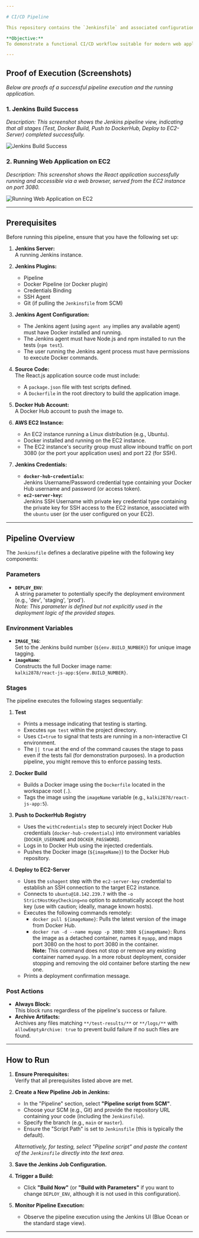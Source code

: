 ```yaml
---

# CI/CD Pipeline

This repository contains the `Jenkinsfile` and associated configuration for a Continuous Integration and Continuous Deployment (CI/CD) pipeline. The pipeline automates the process of testing a React.js application, building a Docker image, pushing it to Docker Hub, and deploying it to an AWS EC2 instance.

**Objective:**  
To demonstrate a functional CI/CD workflow suitable for modern web application development and deployment.

---
```


## Proof of Execution (Screenshots)

*Below are proofs of a successful pipeline execution and the running application.*

### 1. Jenkins Build Success

*Description: This screenshot shows the Jenkins pipeline view, indicating that all stages (Test, Docker Build, Push to DockerHub, Deploy to EC2-Server) completed successfully.*

![Jenkins Build Success](screenshots/jenkins_success_screenshot.png)

### 2. Running Web Application on EC2

*Description: This screenshot shows the React application successfully running and accessible via a web browser, served from the EC2 instance on port 3080.*

![Running Web Application on EC2](screenshots/webapp_running_screenshot.png)

---

## Prerequisites

Before running this pipeline, ensure that you have the following set up:

1. **Jenkins Server:**  
   A running Jenkins instance.

2. **Jenkins Plugins:**
   - Pipeline
   - Docker Pipeline (or Docker plugin)
   - Credentials Binding
   - SSH Agent
   - Git (if pulling the `Jenkinsfile` from SCM)

3. **Jenkins Agent Configuration:**
   - The Jenkins agent (using `agent any` implies any available agent) must have Docker installed and running.
   - The Jenkins agent must have Node.js and npm installed to run the tests (`npm test`).
   - The user running the Jenkins agent process must have permissions to execute Docker commands.

4. **Source Code:**  
   The React.js application source code must include:
   - A `package.json` file with test scripts defined.
   - A `Dockerfile` in the root directory to build the application image.

5. **Docker Hub Account:**  
   A Docker Hub account to push the image to.

6. **AWS EC2 Instance:**
   - An EC2 instance running a Linux distribution (e.g., Ubuntu).
   - Docker installed and running on the EC2 instance.
   - The EC2 instance's security group must allow inbound traffic on port 3080 (or the port your application uses) and port 22 (for SSH).

7. **Jenkins Credentials:**
   - **`docker-hub-credentials`:**  
     Jenkins Username/Password credential type containing your Docker Hub username and password (or access token).
   - **`ec2-server-key`:**  
     Jenkins SSH Username with private key credential type containing the private key for SSH access to the EC2 instance, associated with the `ubuntu` user (or the user configured on your EC2).

---

## Pipeline Overview

The `Jenkinsfile` defines a declarative pipeline with the following key components:

### Parameters

- **`DEPLOY_ENV`**:  
  A string parameter to potentially specify the deployment environment (e.g., 'dev', 'staging', 'prod').  
  *Note: This parameter is defined but not explicitly used in the deployment logic of the provided stages.*

### Environment Variables

- **`IMAGE_TAG`**:  
  Set to the Jenkins build number (`${env.BUILD_NUMBER}`) for unique image tagging.
- **`imageName`**:  
  Constructs the full Docker image name:  
  `kalki2878/react-js-app:${env.BUILD_NUMBER}`.

### Stages

The pipeline executes the following stages sequentially:

1. **Test**
   - Prints a message indicating that testing is starting.
   - Executes `npm test` within the project directory.
   - Uses `CI=true` to signal that tests are running in a non-interactive CI environment.
   - The `|| true` at the end of the command causes the stage to pass even if the tests fail (for demonstration purposes). In a production pipeline, you might remove this to enforce passing tests.

2. **Docker Build**
   - Builds a Docker image using the `Dockerfile` located in the workspace root (`.`).
   - Tags the image using the `imageName` variable (e.g., `kalki2878/react-js-app:5`).

3. **Push to DockerHub Registry**
   - Uses the `withCredentials` step to securely inject Docker Hub credentials (`docker-hub-credentials`) into environment variables (`DOCKER_USERNAME` and `DOCKER_PASSWORD`).
   - Logs in to Docker Hub using the injected credentials.
   - Pushes the Docker image (`${imageName}`) to the Docker Hub repository.

4. **Deploy to EC2-Server**
   - Uses the `sshagent` step with the `ec2-server-key` credential to establish an SSH connection to the target EC2 instance.
   - Connects to `ubuntu@18.142.239.7` with the `-o StrictHostKeyChecking=no` option to automatically accept the host key (use with caution; ideally, manage known hosts).
   - Executes the following commands remotely:
     - `docker pull ${imageName}`: Pulls the latest version of the image from Docker Hub.
     - `docker run -d --name myapp -p 3080:3080 ${imageName}`: Runs the image as a detached container, names it `myapp`, and maps port 3080 on the host to port 3080 in the container.  
       **Note:** This command does not stop or remove any existing container named `myapp`. In a more robust deployment, consider stopping and removing the old container before starting the new one.
   - Prints a deployment confirmation message.

### Post Actions

- **Always Block:**  
  This block runs regardless of the pipeline's success or failure.
- **Archive Artifacts:**  
  Archives any files matching `**/test-results/**` or `**/logs/**` with `allowEmptyArchive: true` to prevent build failure if no such files are found.

---

## How to Run

1. **Ensure Prerequisites:**  
   Verify that all prerequisites listed above are met.

2. **Create a New Pipeline Job in Jenkins:**
   - In the "Pipeline" section, select **"Pipeline script from SCM"**.
   - Choose your SCM (e.g., Git) and provide the repository URL containing your code (including the `Jenkinsfile`).
   - Specify the branch (e.g., `main` or `master`).
   - Ensure the "Script Path" is set to `Jenkinsfile` (this is typically the default).

   *Alternatively, for testing, select "Pipeline script" and paste the content of the `Jenkinsfile` directly into the text area.*

3. **Save the Jenkins Job Configuration.**

4. **Trigger a Build:**
   - Click **"Build Now"** (or **"Build with Parameters"** if you want to change `DEPLOY_ENV`, although it is not used in this configuration).

5. **Monitor Pipeline Execution:**
   - Observe the pipeline execution using the Jenkins UI (Blue Ocean or the standard stage view).

---
